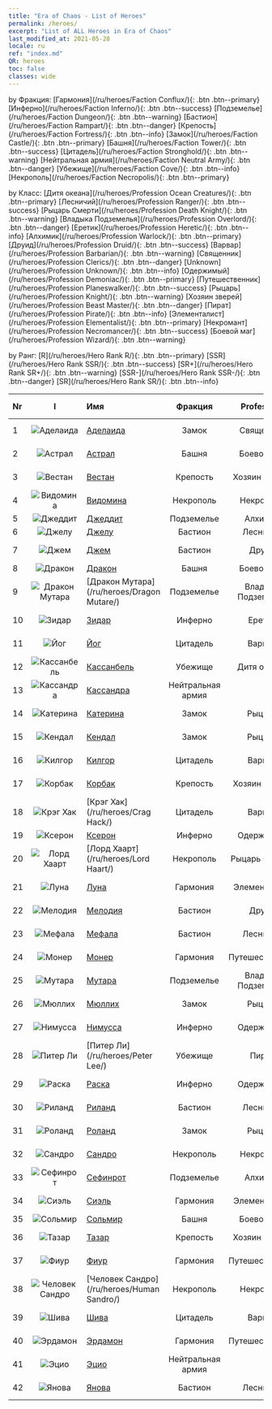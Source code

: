 ```yaml
---
title: "Era of Chaos - List of Heroes"
permalink: /heroes/
excerpt: "List of ALL Heroes in Era of Chaos"
last_modified_at: 2021-05-28
locale: ru
ref: "index.md"
QR: heroes
toc: false
classes: wide
---
```

  by Фракция: [Гармония](/ru/heroes/Faction Conflux/){: .btn .btn--primary} [Инферно](/ru/heroes/Faction Inferno/){: .btn .btn--success} [Подземелье](/ru/heroes/Faction Dungeon/){: .btn .btn--warning} [Бастион](/ru/heroes/Faction Rampart/){: .btn .btn--danger} [Крепость](/ru/heroes/Faction Fortress/){: .btn .btn--info} [Замок](/ru/heroes/Faction Castle/){: .btn .btn--primary} [Башня](/ru/heroes/Faction Tower/){: .btn .btn--success} [Цитадель](/ru/heroes/Faction Stronghold/){: .btn .btn--warning} [Нейтральная армия](/ru/heroes/Faction Neutral Army/){: .btn .btn--danger} [Убежище](/ru/heroes/Faction Cove/){: .btn .btn--info} [Некрополь](/ru/heroes/Faction Necropolis/){: .btn .btn--primary} 

  by Класс: [Дитя океана](/ru/heroes/Profession Ocean Creatures/){: .btn .btn--primary} [Лесничий](/ru/heroes/Profession Ranger/){: .btn .btn--success} [Рыцарь Смерти](/ru/heroes/Profession Death Knight/){: .btn .btn--warning} [Владыка Подземелья](/ru/heroes/Profession Overlord/){: .btn .btn--danger} [Еретик](/ru/heroes/Profession Heretic/){: .btn .btn--info} [Алхимик](/ru/heroes/Profession Warlock/){: .btn .btn--primary} [Друид](/ru/heroes/Profession Druid/){: .btn .btn--success} [Варвар](/ru/heroes/Profession Barbarian/){: .btn .btn--warning} [Священник](/ru/heroes/Profession Clerics/){: .btn .btn--danger} [Unknown](/ru/heroes/Profession Unknown/){: .btn .btn--info} [Одержимый](/ru/heroes/Profession Demoniac/){: .btn .btn--primary} [Путешественник](/ru/heroes/Profession Planeswalker/){: .btn .btn--success} [Рыцарь](/ru/heroes/Profession Knight/){: .btn .btn--warning} [Хозяин зверей](/ru/heroes/Profession Beast Master/){: .btn .btn--danger} [Пират](/ru/heroes/Profession Pirate/){: .btn .btn--info} [Элементалист](/ru/heroes/Profession Elementalist/){: .btn .btn--primary} [Некромант](/ru/heroes/Profession Necromancer/){: .btn .btn--success} [Боевой маг](/ru/heroes/Profession Wizard/){: .btn .btn--warning} 

  by Ранг: [R](/ru/heroes/Hero Rank R/){: .btn .btn--primary} [SSR](/ru/heroes/Hero Rank SSR/){: .btn .btn--success} [SR+](/ru/heroes/Hero Rank SR+/){: .btn .btn--warning} [SSR-](/ru/heroes/Hero Rank SSR-/){: .btn .btn--danger} [SR](/ru/heroes/Hero Rank SR/){: .btn .btn--info} 

  | Nr |  I |    Имя    |  Фракция  |  Profession   |  Ранг  |    Specialty     | User Rate  | 
  |:---|:--:|:-----------|:-------:|:-------------:|:------:|:-----------------|:----:|
  | 1 | ![Аделаида](/images/h/h_Adelaide.jpg) | [Аделаида](/ru/heroes/Adelaide/) | Замок | Священник | **SR** |  Кольцо холода | R+ |
  | 2 | ![Астрал](/images/h/h_Astral.jpg) | [Астрал](/ru/heroes/Astral/) | Башня | Боевой маг | **SSR** |  Увеличение магии | SSR |
  | 3 | ![Вестан](/images/h/h_Wystan.jpg) | [Вестан](/ru/heroes/Wystan/) | Крепость | Хозяин зверей | **R** |  Болотный охотник | R |
  | 4 | ![Видомина](/images/h/h_Vidomina.jpg) | [Видомина](/ru/heroes/Vidomina/) | Некрополь | Некромант | **SR+** |  Некромант | R |
  | 5 | ![Джеддит](/images/h/h_Jeddite.jpg) | [Джеддит](/ru/heroes/Jeddite/) | Подземелье | Алхимик | **SR** |  Цикл жизни | SR |
  | 6 | ![Джелу](/images/h/h_Gelu.jpg) | [Джелу](/ru/heroes/Gelu/) | Бастион | Лесничий | **SR+** |  Снайпер | SR+ |
  | 7 | ![Джем](/images/h/h_Gem.jpg) | [Джем](/ru/heroes/Gem/) | Бастион | Друид | **SSR** |  Природное исцеление | SSR |
  | 8 | ![Дракон](/images/h/h_Dracon.jpg) | [Дракон](/ru/heroes/Dracon/) | Башня | Боевой маг | **SR+** |  Колдуны | R |
  | 9 | ![Дракон Мутара](/images/h/h_MutareDrake.jpg) | [Дракон Мутара](/ru/heroes/Dragon Mutare/) | Подземелье | Владыка Подземелья | **SSR** |  Пробуждение дракона | SSR |
  | 10 | ![Зидар](/images/h/h_Zydar.jpg) | [Зидар](/ru/heroes/Zydar/) | Инферно | Еретик | **R** |  Призыв Инферно | R |
  | 11 | ![Йог](/images/h/h_Yog.jpg) | [Йог](/ru/heroes/Yog/) | Цитадель | Варвар | **SR** |  Разъяренные циклопы | SR |
  | 12 | ![Кассанбель](/images/h/h_Cassanbel.jpg) | [Кассанбель](/ru/heroes/Cassanbel/) | Убежище | Дитя океана | **SSR** |  Песнь океана | SSR |
  | 13 | ![Кассандра](/images/h/h_kashandela.jpg) | [Кассандра](/ru/heroes/Kassandra/) | Нейтральная армия |  | **SSR-** |  Армия спартанцев | R |
  | 14 | ![Катерина](/images/h/h_Catherine.jpg) | [Катерина](/ru/heroes/Catherine/) | Замок | Рыцарь | **R** |  Железные крестоносцы | R |
  | 15 | ![Кендал](/images/h/h_Kendel.jpg) | [Кендал](/ru/heroes/Kendal/) | Замок | Рыцарь | **SR** |  Мастер тактики | R |
  | 16 | ![Килгор](/images/h/h_Kilgor.jpg) | [Килгор](/ru/heroes/Kilgor/) | Цитадель | Варвар | **SSR** |  Боевое чудище | SSR |
  | 17 | ![Корбак](/images/h/h_Korbac.jpg) | [Корбак](/ru/heroes/Korbac/) | Крепость | Хозяин зверей | **R** |  Змей в воздухе | R |
  | 18 | ![Крэг Хак](/images/h/h_CragHack.jpg) | [Крэг Хак](/ru/heroes/Crag Hack/) | Цитадель | Варвар | **SR** |  Наступление | R+ |
  | 19 | ![Ксерон](/images/h/h_Xeron.jpg) | [Ксерон](/ru/heroes/Xeron/) | Инферно | Одержимый | **SSR** |  Архидьявол | SSR |
  | 20 | ![Лорд Хаарт](/images/h/h_LordHaart.jpg) | [Лорд Хаарт](/ru/heroes/Lord Haart/) | Некрополь | Рыцарь Смерти | **SSR** |  Рыцарь Смерти | SR- |
  | 21 | ![Луна](/images/h/h_Luna.jpg) | [Луна](/ru/heroes/Luna/) | Гармония | Элементалист | **SR+** |  Стена Инферно | R |
  | 22 | ![Мелодия](/images/h/h_Melodia.jpg) | [Мелодия](/ru/heroes/Melodia/) | Бастион | Друид | **SSR-** |  Счастливая судьба | R |
  | 23 | ![Мефала](/images/h/h_Mephala.jpg) | [Мефала](/ru/heroes/Mephala/) | Бастион | Лесничий | **R** |  Абсолютная защита | R |
  | 24 | ![Монер](/images/h/h_Monere.jpg) | [Монер](/ru/heroes/Monere/) | Гармония | Путешественник | **SR** |  Элементаль Мысли | R |
  | 25 | ![Мутара](/images/h/h_Mutare.jpg) | [Мутара](/ru/heroes/Mutare/) | Подземелье | Владыка Подземелья | **R** |  Подземелье безумия | R |
  | 26 | ![Мюллих](/images/h/h_Mullich.jpg) | [Мюллих](/ru/heroes/Mullich/) | Замок | Рыцарь | **R** |  Штурмовая атака | R+ |
  | 27 | ![Нимусса](/images/h/h_Nymus.jpg) | [Нимусса](/ru/heroes/Nymus/) | Инферно | Одержимый | **SR** |  призраки Инферно | R+ |
  | 28 | ![Питер Ли](/images/h/h_PeterLee.jpg) | [Питер Ли](/ru/heroes/Peter Lee/) | Убежище | Пират | **SR+** |  Поднятый парус | R+ |
  | 29 | ![Раска](/images/h/h_Rashka.jpg) | [Раска](/ru/heroes/Rashka/) | Инферно | Одержимый | **SR** |  Повелители Огня | R |
  | 30 | ![Риланд](/images/h/h_Ryland.jpg) | [Риланд](/ru/heroes/Ryland/) | Бастион | Лесничий | **SR** |  Дендроид-страж | R |
  | 31 | ![Роланд](/images/h/h_Roland.jpg) | [Роланд](/ru/heroes/Roland/) | Замок | Рыцарь | **SSR** |  Повышение боевого духа | SR+ |
  | 32 | ![Сандро](/images/h/h_Sandro.jpg) | [Сандро](/ru/heroes/Sandro/) | Некрополь | Некромант | **SSR** |  Падение тьмы | SSR |
  | 33 | ![Сефинрот](/images/h/h_Sephinroth.jpg) | [Сефинрот](/ru/heroes/Sephinroth/) | Подземелье | Алхимик | **R** |  Кристальный взгляд | R |
  | 34 | ![Сиэль](/images/h/h_Ciele.jpg) | [Сиэль](/ru/heroes/Ciele/) | Гармония | Элементалист | **SSR** |  Резонанс стихий | SSR |
  | 35 | ![Сольмир](/images/h/h_Solmyr.jpg) | [Сольмир](/ru/heroes/Solmyr/) | Башня | Боевой маг | **SR+** |  Цепь молний | SR |
  | 36 | ![Тазар](/images/h/h_Tazar.jpg) | [Тазар](/ru/heroes/Tazar/) | Крепость | Хозяин зверей | **SSR** |  Кровавая ярость | SSR |
  | 37 | ![Фиур](/images/h/h_Fiur.jpg) | [Фиур](/ru/heroes/Fiur/) | Гармония | Путешественник | **R** |  Элементаль Огня | R |
  | 38 | ![Человек Сандро](/images/h/h_HumanSandro.jpg) | [Человек Сандро](/ru/heroes/Human Sandro/) | Некрополь | Некромант | **SR+** |  Бессмертная душа | SR |
  | 39 | ![Шива](/images/h/h_Shiwa.jpg) | [Шива](/ru/heroes/Shiva/) | Цитадель | Варвар | **R** |  Вестники бури | R |
  | 40 | ![Эрдамон](/images/h/h_Erdamon.jpg) | [Эрдамон](/ru/heroes/Erdamon/) | Гармония | Путешественник | **R** |  Король камней | R |
  | 41 | ![Эцио](/images/h/h_Ezio.jpg) | [Эцио](/ru/heroes/Ezio/) | Нейтральная армия |  | **SSR** |  Братство | R+ |
  | 42 | ![Янова](/images/h/h_Ylthin.jpg) | [Янова](/ru/heroes/Jenova/) | Бастион | Лесничий | **R** |  Дева единорога | R |
